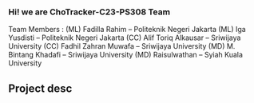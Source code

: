 ### Hi! we are ChoTracker-C23-PS308 Team

Team Members : 
(ML) Fadilla Rahim – Politeknik Negeri Jakarta 
(ML) Iga Yusdisti – Politeknik Negeri Jakarta
(CC) Alif Toriq Alkausar – Sriwijaya University 
(CC) Fadhil Zahran Muwafa – Sriwijaya University 
(MD) M. Bintang Khadafi – Sriwijaya University
(MD) Raisulwathan – Syiah Kuala University 

## Project desc



<!--

**Here are some ideas to get you started:**

🙋‍♀️ A short introduction - what is your organization all about?
🌈 Contribution guidelines - how can the community get involved?
👩‍💻 Useful resources - where can the community find your docs? Is there anything else the community should know?
🍿 Fun facts - what does your team eat for breakfast?
🧙 Remember, you can do mighty things with the power of [Markdown](https://docs.github.com/github/writing-on-github/getting-started-with-writing-and-formatting-on-github/basic-writing-and-formatting-syntax)
-->
